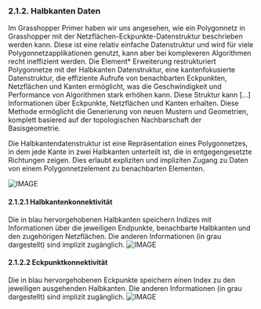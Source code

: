 ### 2.1.2. Halbkanten Daten

Im Grasshopper Primer haben wir uns angesehen, wie ein Polygonnetz in Grasshopper mit der Netzflächen-Eckpunkte-Datenstruktur beschrieben werden kann. Diese ist eine relativ einfache Datenstruktur und wird für viele Polygonnetzapplikationen genutzt, kann aber bei komplexeren Algorithmen recht ineffizient werden. Die Element\* Erweiterung restrukturiert Polygonnetze mit der Halbkanten Datenstruktur, eine kantenfokusierte Datenstruktur, die effiziente Aufrufe von benachbarten Eckpunkten, Netzflächen und Kanten ermöglicht, was die Geschwindigkeit und Performance von Algorithmen stark erhöhen kann. Diese Struktur kann [...] Informationen über Eckpunkte, Netzflächen und Kanten erhalten. Diese Methode ermöglicht die Generierung von neuen Mustern und Geometrien, komplett basiered auf der topologischen Nachbarschaft der Basisgeometrie.

Die Halbkantendatenstruktur ist eine Repräsentation eines Polygonnetzes, in dem jede Kante in zwei Halbkanten unterteilt ist, die in entgegengesetzte Richtungen zeigen. Dies erlaubt expliziten und impliziten Zugang zu Daten von einem Polygonnetzelement zu benachbarten Elementen.

![IMAGE](images/2-1-2/2-1-2_001_Half-Edge.png)

#### 2.1.2.1 Halbkantenkonnektivität
Die in blau hervorgehobenen Halbkanten speichern Indizes mit Informationen über die jeweiligen Endpunkte, benachbarte Halbkanten und den zugehörigen Netzflächen. Die anderen Informationen (in grau dargestellt) sind implizit zugänglich.
![IMAGE](images/2-1-2/2-1-2_002_Half-Edge.png)
#### 2.1.2.2 Eckpunktkonnektivität
Die in blau hervorgehobenen Eckpunkte speichern einen Index zu den jeweiligen ausgehenden Halbkanten. Die anderen Informationen (in grau dargestellt) sind implizit zugänglich.
![IMAGE](images/2-1-2/2-1-2_003_Half-Edge.png)


